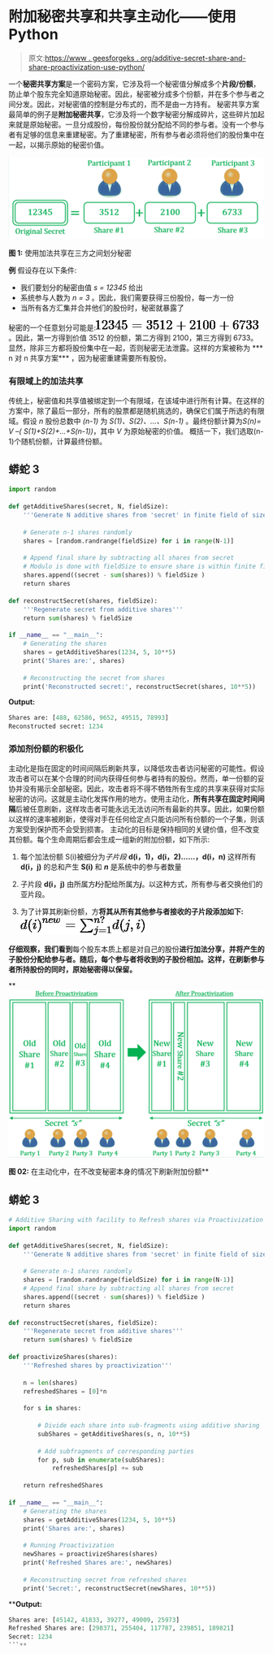 # 附加秘密共享和共享主动化——使用 Python

> 原文:[https://www . geesforgeks . org/additive-secret-share-and-share-proactivization-use-python/](https://www.geeksforgeeks.org/additive-secret-sharing-and-share-proactivization-using-python/)

一个**秘密共享方案**是一个密码方案，它涉及将一个秘密值分解成多个**片段/份额**，防止单个股东完全知道原始秘密。因此，秘密被分成多个份额，并在多个参与者之间分发。因此，对秘密值的控制是分布式的，而不是由一方持有。
秘密共享方案最简单的例子是**附加秘密共享**，它涉及将一个数字秘密分解成碎片，这些碎片加起来就是原始秘密。一旦分成股份，每份股份就分配给不同的参与者。没有一个参与者有足够的信息来重建秘密。为了重建秘密，所有参与者必须将他们的股份集中在一起，以揭示原始的秘密价值。

[![Additive secret sharing](img/470b9e4e4399436e868392ba1e1ce0d1.png)](https://media.geeksforgeeks.org/wp-content/uploads/20200517223104/82B95E52-C8A5-4F6B-A712-95B526A3E9AF.png)

**图 1:** 使用加法共享在三方之间划分秘密

**例**
假设存在以下条件:

*   我们要划分的秘密由值 *s = 12345* 给出
*   系统参与人数为 *n = 3* 。因此，我们需要获得三份股份，每一方一份
*   当所有各方汇集并合并他们的股份时，秘密就暴露了

秘密的一个任意划分可能是:![12345 = 3512 + 2100 + 6733    ](img/93305e52b0153cffe25cb703068a9533.png "Rendered by QuickLaTeX.com")。因此，第一方得到价值 3512 的份额，第二方得到 2100，第三方得到 6733。显然，除非三方都将股份集中在一起，否则秘密无法泄露。这样的方案被称为 *** n 对 n 共享方案*** ，因为秘密重建需要所有股份。

### 有限域上的加法共享

传统上，秘密值和共享值被绑定到一个有限域，在该域中进行所有计算。在这样的方案中，除了最后一部分，所有的股票都是随机挑选的，确保它们属于所选的有限域。假设 *n* 股份总数中 *(n-1)* 为 *S(1)、S(2)、…、S(n-1)* 。最终份额计算为*S(n)= V –( S(1)+S(2)+…+S(n-1))*，其中 *V* 为原始秘密的价值。
概括一下，我们选取(n-1)个随机份额，计算最终份额。

## 蟒蛇 3

```py
import random

def getAdditiveShares(secret, N, fieldSize):
    '''Generate N additive shares from 'secret' in finite field of size 'fieldSize'.'''

    # Generate n-1 shares randomly
    shares = [random.randrange(fieldSize) for i in range(N-1)]

    # Append final share by subtracting all shares from secret
    # Modulo is done with fieldSize to ensure share is within finite field
    shares.append((secret - sum(shares)) % fieldSize )
    return shares

def reconstructSecret(shares, fieldSize):
    '''Regenerate secret from additive shares'''
    return sum(shares) % fieldSize

if __name__ == "__main__":
    # Generating the shares
    shares = getAdditiveShares(1234, 5, 10**5)
    print('Shares are:', shares)

    # Reconstructing the secret from shares
    print('Reconstructed secret:', reconstructSecret(shares, 10**5))
```

**Output:** 

```py
Shares are: [488, 62586, 9652, 49515, 78993]
Reconstructed secret: 1234
```

### 添加剂份额的积极化

主动化是指在固定的时间间隔后刷新共享，以降低攻击者访问秘密的可能性。假设攻击者可以在某个合理的时间内获得任何参与者持有的股份。然而，单一份额的妥协并没有揭示全部秘密。因此，攻击者将不得不牺牲所有生成的共享来获得对实际秘密的访问。这就是主动化发挥作用的地方。使用主动化，**所有共享在固定时间间隔**后被任意刷新，这样攻击者可能永远无法访问所有最新的共享。因此，如果份额以这样的速率被刷新，使得对手在任何给定点只能访问所有份额的一个子集，则该方案受到保护而不会受到损害。
主动化的目标是保持相同的关键价值，但不改变其份额。每个生命周期后都会生成一组新的附加份额，如下所示:

1.  每个加法份额 S(i)被细分为*子片段* **d(i，1)，d(i，2)……，d(i，n)** 这样所有 **d(i，j)** 的总和产生 **S(i)** 和 ***n*** 是系统中的参与者数量

2.  子片段 **d(i，j)** 由所属方***I***分配给所属方***j***。以这种方式，所有参与者交换他们的亚片段。
3.  为了计算其刷新份额，方**将其从所有其他参与者接收的子片段添加如下:![{d(i)}^{new}={\sum_{j=1}^{n?}}{d(j, i)}](img/2221301ac25fe2aa6abe6d33e837e91f.png "Rendered by QuickLaTeX.com")**

**仔细观察，我们看到**每个股东本质上都是对自己的股份**进行加法分享，并将产生的子股份分配给参与者。随后，每个参与者将收到的子股份相加。这样，在刷新参与者所持股份的同时，原始秘密得以保留。** 

**[![Proactivization of Additive Shares](img/c0bd3c5f0fdb8a0cde9781e4ae878a7d.png)](https://media.geeksforgeeks.org/wp-content/uploads/20200517231407/C0A593EF-8810-443B-8E63-461F66F96D2F.png)

**图 02:** 在主动化中，在不改变秘密本身的情况下刷新附加份额** 

## **蟒蛇 3**

```py
# Additive Sharing with facility to Refresh shares via Proactivization
import random

def getAdditiveShares(secret, N, fieldSize):
    '''Generate N additive shares from 'secret' in finite field of size 'fieldSize'.'''

    # Generate n-1 shares randomly
    shares = [random.randrange(fieldSize) for i in range(N-1)]
    # Append final share by subtracting all shares from secret
    shares.append((secret - sum(shares)) % fieldSize )
    return shares

def reconstructSecret(shares, fieldSize):
    '''Regenerate secret from additive shares'''
    return sum(shares) % fieldSize

def proactivizeShares(shares):
    '''Refreshed shares by proactivization'''

    n = len(shares)
    refreshedShares = [0]*n

    for s in shares:

        # Divide each share into sub-fragments using additive sharing
        subShares = getAdditiveShares(s, n, 10**5)

        # Add subfragments of corresponding parties
        for p, sub in enumerate(subShares):
            refreshedShares[p] += sub

    return refreshedShares

if __name__ == "__main__":
    # Generating the shares
    shares = getAdditiveShares(1234, 5, 10**5)
    print('Shares are:', shares)

    # Running Proactivization
    newShares = proactivizeShares(shares)
    print('Refreshed Shares are:', newShares)

    # Reconstructing secret from refreshed shares
    print('Secret:', reconstructSecret(newShares, 10**5))
```

****Output:** 

```py
Shares are: [45142, 41833, 39277, 49009, 25973]
Refreshed Shares are: [298371, 255404, 117787, 239851, 189821]
Secret: 1234
```**